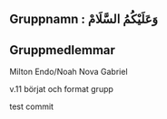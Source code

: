

 ## Gruppnamn :  وَعَلَيْكُمُ السَّلَامْ
## Gruppmedlemmar
Milton
Endo/Noah 
Nova
Gabriel

v.11 
börjat och format grupp

test commit